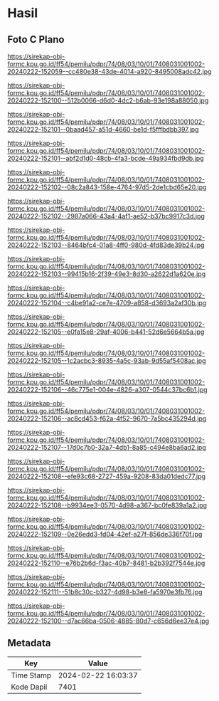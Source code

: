 # Hasil

## Foto C Plano

https://sirekap-obj-formc.kpu.go.id/ff54/pemilu/pdpr/74/08/03/10/01/7408031001002-20240222-152059--cc480e38-43de-4014-a920-8495008adc42.jpg

https://sirekap-obj-formc.kpu.go.id/ff54/pemilu/pdpr/74/08/03/10/01/7408031001002-20240222-152100--512b0066-d6d0-4dc2-b6ab-93e198a88050.jpg

https://sirekap-obj-formc.kpu.go.id/ff54/pemilu/pdpr/74/08/03/10/01/7408031001002-20240222-152101--0baad457-a51d-4660-be1d-f5fffbdbb397.jpg

https://sirekap-obj-formc.kpu.go.id/ff54/pemilu/pdpr/74/08/03/10/01/7408031001002-20240222-152101--abf2d1d0-48cb-4fa3-bcde-49a934fbd9db.jpg

https://sirekap-obj-formc.kpu.go.id/ff54/pemilu/pdpr/74/08/03/10/01/7408031001002-20240222-152102--08c2a843-158e-4764-97d5-2de1cbd65e20.jpg

https://sirekap-obj-formc.kpu.go.id/ff54/pemilu/pdpr/74/08/03/10/01/7408031001002-20240222-152102--2987a066-43a4-4af1-ae52-b37bc9917c3d.jpg

https://sirekap-obj-formc.kpu.go.id/ff54/pemilu/pdpr/74/08/03/10/01/7408031001002-20240222-152103--8464bfc4-01a8-4ff0-980d-4fd83de39b24.jpg

https://sirekap-obj-formc.kpu.go.id/ff54/pemilu/pdpr/74/08/03/10/01/7408031001002-20240222-152103--99415b16-2f39-49e3-8d30-a2622d1a620e.jpg

https://sirekap-obj-formc.kpu.go.id/ff54/pemilu/pdpr/74/08/03/10/01/7408031001002-20240222-152104--c4be91a2-ce7e-4709-a858-d3693a2af30b.jpg

https://sirekap-obj-formc.kpu.go.id/ff54/pemilu/pdpr/74/08/03/10/01/7408031001002-20240222-152105--e0fa15e8-29af-4006-b441-52d6e5664b5a.jpg

https://sirekap-obj-formc.kpu.go.id/ff54/pemilu/pdpr/74/08/03/10/01/7408031001002-20240222-152105--1c2acbc3-8935-4a5c-93ab-9d55af5408ac.jpg

https://sirekap-obj-formc.kpu.go.id/ff54/pemilu/pdpr/74/08/03/10/01/7408031001002-20240222-152106--46c775e1-004e-4826-a307-0544c37bc6b1.jpg

https://sirekap-obj-formc.kpu.go.id/ff54/pemilu/pdpr/74/08/03/10/01/7408031001002-20240222-152106--ac8cd453-f62a-4f52-9670-7a5bc435294d.jpg

https://sirekap-obj-formc.kpu.go.id/ff54/pemilu/pdpr/74/08/03/10/01/7408031001002-20240222-152107--17d0c7b0-32a7-4db1-8a85-c494e8ba6ad2.jpg

https://sirekap-obj-formc.kpu.go.id/ff54/pemilu/pdpr/74/08/03/10/01/7408031001002-20240222-152108--efe93c68-2727-459a-9208-83da01dedc77.jpg

https://sirekap-obj-formc.kpu.go.id/ff54/pemilu/pdpr/74/08/03/10/01/7408031001002-20240222-152108--b9934ee3-0570-4d98-a367-bc0fe839a1a2.jpg

https://sirekap-obj-formc.kpu.go.id/ff54/pemilu/pdpr/74/08/03/10/01/7408031001002-20240222-152109--0e26edd3-fd04-42ef-a27f-856de336f70f.jpg

https://sirekap-obj-formc.kpu.go.id/ff54/pemilu/pdpr/74/08/03/10/01/7408031001002-20240222-152110--e76b2b6d-f3ac-40b7-8481-b2b392f7544e.jpg

https://sirekap-obj-formc.kpu.go.id/ff54/pemilu/pdpr/74/08/03/10/01/7408031001002-20240222-152111--51b8c30c-b327-4d98-b3e8-fa5970e3fb76.jpg

https://sirekap-obj-formc.kpu.go.id/ff54/pemilu/pdpr/74/08/03/10/01/7408031001002-20240222-152100--d7ac66ba-0506-4885-80d7-c656d6ee37e4.jpg


## Metadata

| Key        | Value               |
| ---------- | ------------------- |
| Time Stamp | 2024-02-22 16:03:37 |
| Kode Dapil | 7401                |




